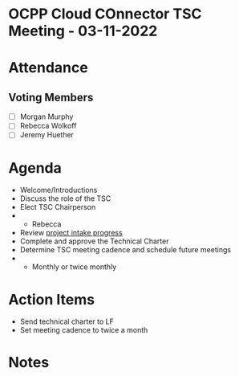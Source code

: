 # OCPP Cloud COnnector TSC Meeting - 03-11-2022

# Attendance

## Voting Members

- [ ] Morgan Murphy
- [ ] Rebecca Wolkoff
- [ ] Jeremy Huether

# Agenda

- Welcome/Introductions
- Discuss the role of the TSC
- Elect TSC Chairperson
- - Rebecca
- Review [project intake progress](../README.md#project-intake-checklist)
- Complete and approve the Technical Charter
- Determine TSC meeting cadence and schedule future meetings
- - Monthly or twice monthly

# Action Items
- Send technical charter to LF
- Set meeting cadence to twice a month

# Notes
